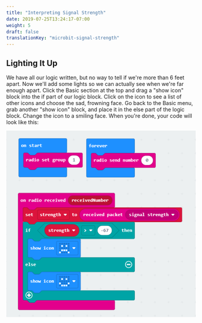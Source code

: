 ```yaml
---
title: "Interpreting Signal Strength"
date: 2019-07-25T13:24:17-07:00
weight: 5
draft: false
translationKey: "microbit-signal-strength"
---
```


## Lighting It Up
We have all our logic written, but no way to tell if we're more than 6 feet apart. Now we'll add some lights so we can actually see when we're far enough apart. Click the Basic section at the top and drag a "show icon" block into the if part of our logic block. Click on the icon to see a list of other icons and choose the sad, frowning face. Go back to the Basic menu, grab another "show icon" block, and place it in the else part of the logic block. Change the icon to a smiling face. When you're done, your code will look like this:

![The final, completed code for the project](img/finalCode.png)